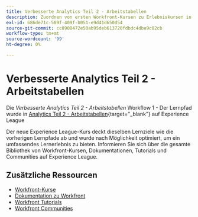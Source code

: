 ```yaml
---
title: Verbesserte Analytics Teil 2 - Arbeitstabellen
description: Zuordnen von ersten Workfront-Kursen zu Erlebniskursen in Liga-Kursen
exl-id: 686de71c-589f-409f-b051-e9d41d650d54
source-git-commit: cc8908472e50ab95deb613720fdbdc4dba9c02cb
workflow-type: tm+mt
source-wordcount: '99'
ht-degree: 0%

---
```


# Verbesserte Analytics Teil 2 - Arbeitstabellen

Die *Verbesserte Analytics Teil 2 - Arbeitstabellen* Workflow 1 - Der Lernpfad wurde in [Analytics Teil 2 - Arbeitstabellen](https://experienceleague.adobe.com/?recommended=Workfront-U-1-2022.2.analytics){target="_blank"} auf Experience League

Der neue Experience League-Kurs deckt dieselben Lernziele wie die vorherigen Lernpfade ab und wurde nach Möglichkeit optimiert, um ein umfassendes Lernerlebnis zu bieten.  Informieren Sie sich über die gesamte Bibliothek von Workfront-Kursen, Dokumentationen, Tutorials und Communities auf Experience League.

## Zusätzliche Ressourcen

* [Workfront-Kurse](https://experienceleague.adobe.com/?lang=en&amp;Solution=Workfront#courses)
* [Dokumentation zu Workfront](https://experienceleague.adobe.com/docs/workfront.html)
* [Workfront Tutorials](https://experienceleague.adobe.com/docs/workfront-learn/tutorials-workfront/home.html)
* [Workfront Communities](https://experienceleaguecommunities.adobe.com/t5/workfront/ct-p/workfront)
